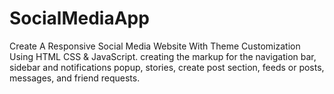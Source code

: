 # SocialMediaApp
Create A Responsive Social Media Website With Theme Customization Using HTML CSS &amp; JavaScript. creating the markup for the navigation bar, sidebar and notifications popup, stories, create post section, feeds or posts, messages, and friend requests. 

